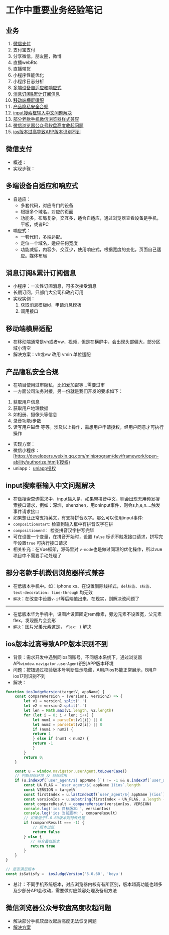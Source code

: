 # 工作中重要业务经验笔记


## 业务
1. [微信支付](#微信支付)
1. 支付宝支付
1. 分享微信，朋友圈，微博
1. 直播webRtc
1. 直播带货
1. 小程序性能优化
1. 小程序日志分析
1. [多端设备自适应和响应式](多端设备自适应和响应式)
1. [消息订阅&累计订阅信息](消息订阅&累计订阅信息)
1. [移动端横屏适配](移动端横屏适配)
1. [产品隐私安全合规](产品隐私安全合规)
1. [input搜索框输入中文问题解决](#input搜索框输入中文问题解决)
1. [部分老款手机微信浏览器样式兼容](#部分老款手机微信浏览器样式兼容)
1. [微信浏览器公众号软盘高度收起问题](#微信浏览器公众号软盘高度收起问题)
1. [ios版本过高导致APP版本识别不到](#ios版本过高导致APP版本识别不到)

## 微信支付
* 概述：
* 实现步骤：

## 多端设备自适应和响应式
* 自适应：
    * 多套代码，对应专门的设备
    * 根据多个域名，对应的页面
    * 功能多，布局复杂，交互多，适合自适应，通过浏览器查看设备是手机，平板，或者PC
* 响应式：
    * 一套代码，多端适配。
    * 定位一个域名，适应任何宽度
    * 功能减低，内容少，交互少，使用响应式，根据宽度的变化，页面自己适应。媒体布局
    
    
  
## 消息订阅&累计订阅信息
* 小程序：一次性订阅消息，可多次接受消息
* 长期订阅，只部门大公司和政府可用
* 实现实例：
   1. 获取消息模板id，申请消息模板
   2. 调用接口


## 移动端横屏适配
* 在移动端通常是vh或者vw，视频，但是在横屏中，会出现头部偏大，部分区域小清空
* 解决方案：vh或vw 改用 vmin 单位适配


## 产品隐私安全合规
* 在项目使用过审隐私，比如爱加密等...需要过审
* 一方面公司法务对接，另一份就是我们开发的要求如下：
1. 获取用户信息
2. 获取用户地理数据
3. 如相册、摄像头等信息
4. 录音功能/步数
5. 读写用户磁盘
等等。涉及以上操作，需想用户申请授权，经用户同意才可执行操作

* 实现方案：
* 微信小程序：[https://developers.weixin.qq.com/miniprogram/dev/framework/open-ability/authorize.html](授权)
* uniapp： [uniapp授权](https://uniapp.dcloud.net.cn/api/other/authorize.html)


## input搜索框输入中文问题解决
* 在做搜索查询需求中，input输入是，如果带拼音中文，则会出现无用频发搜索接口请求，例如：深圳，shenzhen，用oninput事件，则会s,h,e,n....触发事件请求接口
* 如果想让正常支持英文，有支持拼音汉字。那么可以使用input事件:
* `compositionstart`: 检查到输入框中有拼音汉字在拼
* `compositionend`： 检查拼音汉字拼写完毕
* 可在设置一个变量，在拼音开始时，设置 `false` 标识不触发接口请求，拼写完毕设置`true` 可执行接口请求
* 相关补充：在Vue框架，源码里对 `v-mode`也是做过同理的优化操作，所以vue项目中不需要手动处理了


## 部分老款手机微信浏览器样式兼容
* 在低版本手机中。如：iphone xs、在设置删除线样式，`del标签`、`s标签`、`text-decoration: line-through` 均无效
* `解决`：在改变中设置`v-if`等后端值出来，在现实，则解决改问题了
---
* 在低版本华为手机中，设图片设置固定rem像素，旁边元素不设置宽，父元素flex，发现图片会变形
* `解决`：图片兄弟元素这是， `flex: 1` 解决

## ios版本过高导致APP版本识别不到
* 背景：需求开发中遇到同ios同账号，不同版本系统下，通过浏览器API`window.navigator.userAgent`识别APP版本环境
* 问题：按钮通过校验版本号判断显示隐藏，A用户ios15能正常展示，B用户ios17则识别不到
* 解决：
```javascript
function iosJudgeVersion(targetV, appName) {
    const compareVersion = (version1, version2) => {
        let v1 = version1.split('.')
        let v2 = version2.split('.')
        let len = Math.max(v1.length, v2.length)
        for (let i = 0; i < len; i++) {
            let num1 = parseInt(v1[i]) || 0
            let num2 = parseInt(v2[i]) || 0
            if (num1 > num2) {
            return 1
            } else if (num1 < num2) {
            return -1
            }
        }
        return 0;
    }

    const u = window.navigator.userAgent.toLowerCase()
    // 判断目标环境 及 目标应用
    if (u.indexOf(`user_agent/${ appName }`) != -1 && u.indexOf(`user_agent/${ appName }(ios`) > -1) {
        const UA_FLAG = `user_agent/${ appName }(ios`.length
        const VERSION = targetV
        const firstIndex = u.lastIndexOf(`user_agent/${ appName }(ios`)
        const versionIos = u.substring(firstIndex + UA_FLAG, u.length - 1)
        const compareResult = compareVersion(versionIos, VERSION)
        console.log('ios 目标版本:', versionIos)
        console.log('ios 当前版本:', compareResult)
        // 如果低于5.0.60版本则特殊处理
        if (compareResult === -1) {
            // 版本过低
            return false
        } else {
           // 符合最低版本
           return true
        }
    }
}

// 是否满足版本
const isSatisfy =  iosJudgeVersion('5.0.60', 'boyu')
```
* 总计：不同手机系统版本，对应浏览器内核有有所区别，版本越高功能也越多及少部分API会改动，需要做对应兼容处理及备用方法

## 微信浏览器公众号软盘高度收起问题
* 解决部分手机软盘收起后高度无法恢复问题
* [解决方案](https://blog.csdn.net/qq_41387882/article/details/129061157?spm=1001.2014.3001.5502)
